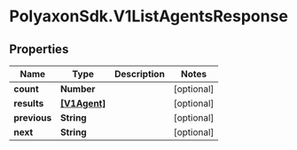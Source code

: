 # PolyaxonSdk.V1ListAgentsResponse

## Properties

Name | Type | Description | Notes
------------ | ------------- | ------------- | -------------
**count** | **Number** |  | [optional] 
**results** | [**[V1Agent]**](V1Agent.md) |  | [optional] 
**previous** | **String** |  | [optional] 
**next** | **String** |  | [optional] 


